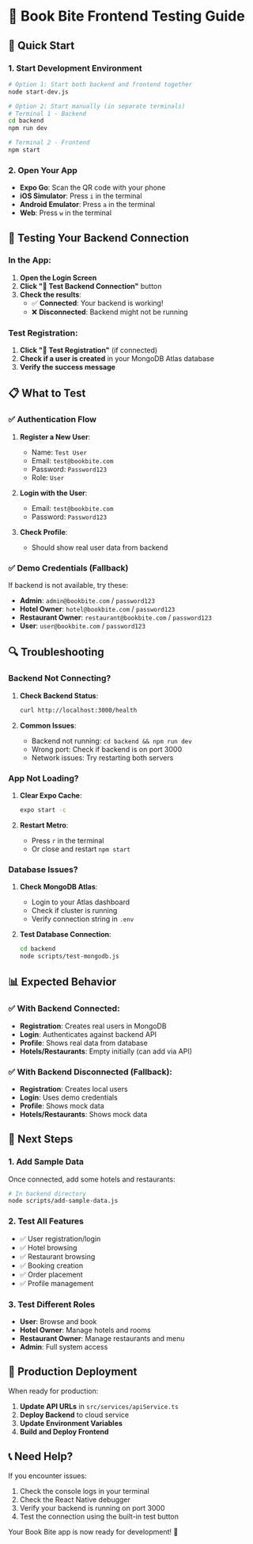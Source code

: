 # 📱 Book Bite Frontend Testing Guide

## 🚀 Quick Start

### 1. Start Development Environment
```bash
# Option 1: Start both backend and frontend together
node start-dev.js

# Option 2: Start manually (in separate terminals)
# Terminal 1 - Backend
cd backend
npm run dev

# Terminal 2 - Frontend  
npm start
```

### 2. Open Your App
- **Expo Go**: Scan the QR code with your phone
- **iOS Simulator**: Press `i` in the terminal
- **Android Emulator**: Press `a` in the terminal
- **Web**: Press `w` in the terminal

## 🧪 Testing Your Backend Connection

### In the App:
1. **Open the Login Screen**
2. **Click "🔗 Test Backend Connection"** button
3. **Check the results**:
   - ✅ **Connected**: Your backend is working!
   - ❌ **Disconnected**: Backend might not be running

### Test Registration:
1. **Click "👤 Test Registration"** (if connected)
2. **Check if a user is created** in your MongoDB Atlas database
3. **Verify the success message**

## 📋 What to Test

### ✅ Authentication Flow
1. **Register a New User**:
   - Name: `Test User`
   - Email: `test@bookbite.com`
   - Password: `Password123`
   - Role: `User`

2. **Login with the User**:
   - Email: `test@bookbite.com`
   - Password: `Password123`

3. **Check Profile**:
   - Should show real user data from backend

### ✅ Demo Credentials (Fallback)
If backend is not available, try these:
- **Admin**: `admin@bookbite.com` / `password123`
- **Hotel Owner**: `hotel@bookbite.com` / `password123`
- **Restaurant Owner**: `restaurant@bookbite.com` / `password123`
- **User**: `user@bookbite.com` / `password123`

## 🔍 Troubleshooting

### Backend Not Connecting?
1. **Check Backend Status**:
   ```bash
   curl http://localhost:3000/health
   ```

2. **Common Issues**:
   - Backend not running: `cd backend && npm run dev`
   - Wrong port: Check if backend is on port 3000
   - Network issues: Try restarting both servers

### App Not Loading?
1. **Clear Expo Cache**:
   ```bash
   expo start -c
   ```

2. **Restart Metro**:
   - Press `r` in the terminal
   - Or close and restart `npm start`

### Database Issues?
1. **Check MongoDB Atlas**:
   - Login to your Atlas dashboard
   - Check if cluster is running
   - Verify connection string in `.env`

2. **Test Database Connection**:
   ```bash
   cd backend
   node scripts/test-mongodb.js
   ```

## 📊 Expected Behavior

### ✅ With Backend Connected:
- **Registration**: Creates real users in MongoDB
- **Login**: Authenticates against backend API
- **Profile**: Shows real data from database
- **Hotels/Restaurants**: Empty initially (can add via API)

### ✅ With Backend Disconnected (Fallback):
- **Registration**: Creates local users
- **Login**: Uses demo credentials
- **Profile**: Shows mock data
- **Hotels/Restaurants**: Shows mock data

## 🎯 Next Steps

### 1. Add Sample Data
Once connected, add some hotels and restaurants:
```bash
# In backend directory
node scripts/add-sample-data.js
```

### 2. Test All Features
- ✅ User registration/login
- ✅ Hotel browsing
- ✅ Restaurant browsing  
- ✅ Booking creation
- ✅ Order placement
- ✅ Profile management

### 3. Test Different Roles
- **User**: Browse and book
- **Hotel Owner**: Manage hotels and rooms
- **Restaurant Owner**: Manage restaurants and menu
- **Admin**: Full system access

## 🚀 Production Deployment

When ready for production:
1. **Update API URLs** in `src/services/apiService.ts`
2. **Deploy Backend** to cloud service
3. **Update Environment Variables**
4. **Build and Deploy Frontend**

## 📞 Need Help?

If you encounter issues:
1. Check the console logs in your terminal
2. Check the React Native debugger
3. Verify your backend is running on port 3000
4. Test the connection using the built-in test button

Your Book Bite app is now ready for development! 🎉